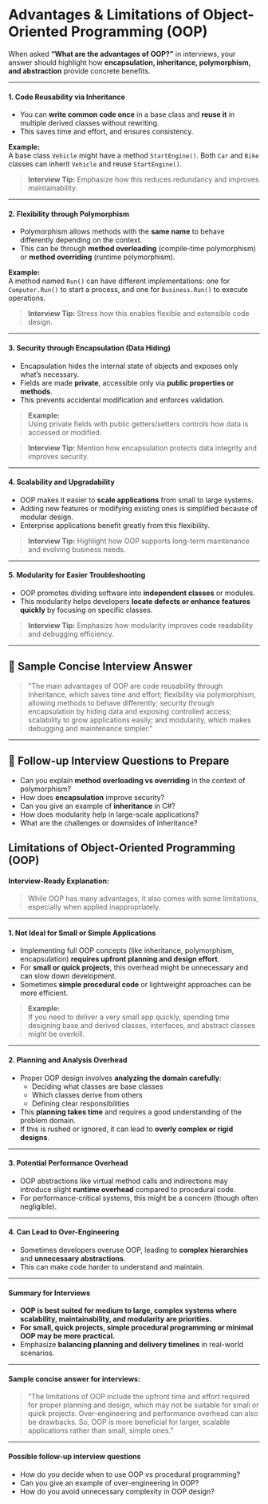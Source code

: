 # Advantages & Limitations of Object-Oriented Programming (OOP)

When asked **“What are the advantages of OOP?”** in interviews, your answer should highlight how **encapsulation, inheritance, polymorphism, and abstraction** provide concrete benefits.

***

#### 1. **Code Reusability via Inheritance**

* You can **write common code once** in a base class and **reuse it** in multiple derived classes without rewriting.
* This saves time and effort, and ensures consistency.

**Example:**\
A base class `Vehicle` might have a method `StartEngine()`. Both `Car` and `Bike` classes can inherit `Vehicle` and reuse `StartEngine()`.

> **Interview Tip:** Emphasize how this reduces redundancy and improves maintainability.

***

#### 2. **Flexibility through Polymorphism**

* Polymorphism allows methods with the **same name** to behave differently depending on the context.
* This can be through **method overloading** (compile-time polymorphism) or **method overriding** (runtime polymorphism).

**Example:**\
A method named `Run()` can have different implementations: one for `Computer.Run()` to start a process, and one for `Business.Run()` to execute operations.

> **Interview Tip:** Stress how this enables flexible and extensible code design.

***

#### 3. **Security through Encapsulation (Data Hiding)**

* Encapsulation hides the internal state of objects and exposes only what’s necessary.
* Fields are made **private**, accessible only via **public properties or methods**.
* This prevents accidental modification and enforces validation.

> **Example:**\
> Using private fields with public getters/setters controls how data is accessed or modified.

> **Interview Tip:** Mention how encapsulation protects data integrity and improves security.

***

#### 4. **Scalability and Upgradability**

* OOP makes it easier to **scale applications** from small to large systems.
* Adding new features or modifying existing ones is simplified because of modular design.
* Enterprise applications benefit greatly from this flexibility.

> **Interview Tip:** Highlight how OOP supports long-term maintenance and evolving business needs.

***

#### 5. **Modularity for Easier Troubleshooting**

* OOP promotes dividing software into **independent classes** or modules.
* This modularity helps developers **locate defects or enhance features quickly** by focusing on specific classes.

> **Interview Tip:** Emphasize how modularity improves code readability and debugging efficiency.

***

## 🔹 Sample Concise Interview Answer

> "The main advantages of OOP are code reusability through inheritance, which saves time and effort; flexibility via polymorphism, allowing methods to behave differently; security through encapsulation by hiding data and exposing controlled access; scalability to grow applications easily; and modularity, which makes debugging and maintenance simpler."

***

## 🔹 Follow-up Interview Questions to Prepare

* Can you explain **method overloading vs overriding** in the context of polymorphism?
* How does **encapsulation** improve security?
* Can you give an example of **inheritance** in C#?
* How does modularity help in large-scale applications?
* What are the challenges or downsides of inheritance?

## Limitations of Object-Oriented Programming (OOP)

#### Interview-Ready Explanation:

> While OOP has many advantages, it also comes with some limitations, especially when applied inappropriately.

***

#### 1. **Not Ideal for Small or Simple Applications**

* Implementing full OOP concepts (like inheritance, polymorphism, encapsulation) **requires upfront planning and design effort**.
* For **small or quick projects**, this overhead might be unnecessary and can slow down development.
* Sometimes **simple procedural code** or lightweight approaches can be more efficient.

> **Example:**\
> If you need to deliver a very small app quickly, spending time designing base and derived classes, interfaces, and abstract classes might be overkill.

***

#### 2. **Planning and Analysis Overhead**

* Proper OOP design involves **analyzing the domain carefully**:
  * Deciding what classes are base classes
  * Which classes derive from others
  * Defining clear responsibilities
* This **planning takes time** and requires a good understanding of the problem domain.
* If this is rushed or ignored, it can lead to **overly complex or rigid designs**.

***

#### 3. **Potential Performance Overhead**

* OOP abstractions like virtual method calls and indirections may introduce slight **runtime overhead** compared to procedural code.
* For performance-critical systems, this might be a concern (though often negligible).

***

#### 4. **Can Lead to Over-Engineering**

* Sometimes developers overuse OOP, leading to **complex hierarchies** and **unnecessary abstractions**.
* This can make code harder to understand and maintain.

***

#### Summary for Interviews

* **OOP is best suited for medium to large, complex systems where scalability, maintainability, and modularity are priorities.**
* **For small, quick projects, simple procedural programming or minimal OOP may be more practical.**
* Emphasize **balancing planning and delivery timelines** in real-world scenarios.

***

#### Sample concise answer for interviews:

> “The limitations of OOP include the upfront time and effort required for proper planning and design, which may not be suitable for small or quick projects. Over-engineering and performance overhead can also be drawbacks. So, OOP is more beneficial for larger, scalable applications rather than small, simple ones.”

***

#### Possible follow-up interview questions

* How do you decide when to use OOP vs procedural programming?
* Can you give an example of over-engineering in OOP?
* How do you avoid unnecessary complexity in OOP design?
